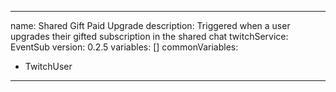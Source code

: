---
name: Shared Gift Paid Upgrade
description: Triggered when a user upgrades their gifted subscription in the shared chat
twitchService: EventSub
version: 0.2.5
variables: []
commonVariables:
  - TwitchUser
 ---
